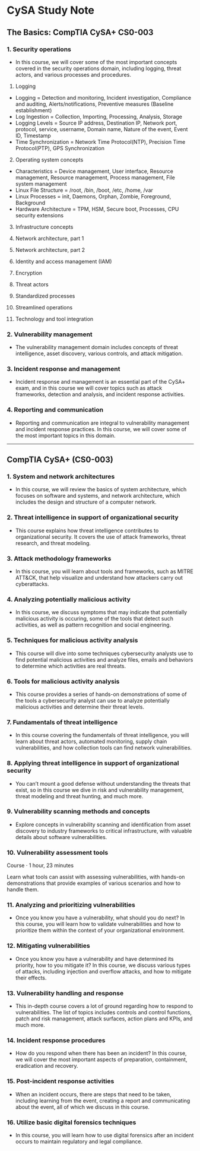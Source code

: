 # CySA Study Note

## The Basics: CompTIA CySA+ CS0-003

### 1. Security operations
* In this course, we will cover some of the most important concepts covered in the security operations domain, including logging, threat actors, and various processes and procedures.

1. Logging

* Logging = Detection and monitoring, Incident investigation, Compliance and auditing, Alerts/notifications, Preventive measures (Baseline establishment)
* Log Ingestion = Collection, Importing, Processing, Analysis, Storage
* Logging Levels = Source IP address, Destination IP, Network port, protocol, service, username, Domain name, Nature of the event, Event ID, Timestamp
* Time Synchronization = Network Time Protocol(NTP), Precision Time Protocol(PTP), GPS Synchronization

2. Operating system concepts

* Characteristics = Device management, User interface, Resource management, Resource management, Process management, File system management
* Linux File Structure = /root, /bin, /boot, /etc, /home, /var
* Linux Processes = init, Daemons, Orphan, Zombie, Foreground, Background
* Hardware Architecture = TPM, HSM, Secure boot, Processes, CPU security extensions

3. Infrastructure concepts

4. Network architecture, part 1

5. Network architecture, part 2

6. Identity and access management (IAM)

7. Encryption

8. Threat actors

9. Standardized processes

10. Streamlined operations

11. Technology and tool integration

### 2. Vulnerability management
* The vulnerability management domain includes concepts of threat intelligence, asset discovery, various controls, and attack mitigation.

### 3. Incident response and management
* Incident response and management is an essential part of the CySA+ exam, and in this course we will cover topics such as attack frameworks, detection and analysis, and incident response activities.

### 4. Reporting and communication
* Reporting and communication are integral to vulnerability management and incident response practices. In this course, we will cover some of the most important topics in this domain.

---

## CompTIA CySA+ (CS0-003)

### 1. System and network architectures

* In this course, we will review the basics of system architecture, which focuses on software and systems, and network architecture, which includes the design and structure of a computer network.

### 2. Threat intelligence in support of organizational security

* This course explains how threat intelligence contributes to organizational security. It covers the use of attack frameworks, threat research, and threat modeling.

### 3. Attack methodology frameworks

* In this course, you will learn about tools and frameworks, such as MITRE ATT&CK, that help visualize and understand how attackers carry out cyberattacks.

### 4. Analyzing potentially malicious activity

* In this course, we discuss symptoms that may indicate that potentially malicious activity is occuring, some of the tools that detect such activities, as well as pattern recognition and social engineering.

### 5. Techniques for malicious activity analysis

* This course will dive into some techniques cybersecurity analysts use to find potential malicious activities and analyze files, emails and behaviors to determine which activities are real threats.

### 6. Tools for malicious activity analysis

* This course provides a series of hands-on demonstrations of some of the tools a cybersecurity analyst can use to analyze potentially malicious activities and determine their threat levels.

### 7. Fundamentals of threat intelligence

* In this course covering the fundamentals of threat intelligence, you will learn about threat actors, automated monitoring, supply chain vulnerabilities, and how collection tools can find network vulnerabilities.

### 8. Applying threat intelligence in support of organizational security

* You can’t mount a good defense without understanding the threats that exist, so in this course we dive in risk and vulnerability management, threat modeling and threat hunting, and much more.

### 9. Vulnerability scanning methods and concepts

* Explore concepts in vulnerability scanning and identification from asset discovery to industry frameworks to critical infrastructure, with valuable details about software vulnerabilities.

### 10. Vulnerability assessment tools
Course · 1 hour, 23 minutes

Learn what tools can assist with assessing vulnerabilities, with hands-on demonstrations that provide examples of various scenarios and how to handle them.

### 11. Analyzing and prioritizing vulnerabilities

* Once you know you have a vulnerability, what should you do next? In this course, you will learn how to validate vulnerabilities and how to prioritize them within the context of your organizational environment.

### 12. Mitigating vulnerabilities

* Once you know you have a vulnerability and have determined its priority, how to you mitigate it? In this course, we discuss various types of attacks, including injection and overflow attacks, and how to mitigate their effects.

### 13. Vulnerability handling and response

* This in-depth course covers a lot of ground regarding how to respond to vulnerabilities. The list of topics includes controls and control functions, patch and risk management, attack surfaces, action plans and KPIs, and much more.

### 14. Incident response procedures

* How do you respond when there has been an incident? In this course, we will cover the most important aspects of preparation, containment, eradication and recovery.

### 15. Post-incident response activities

* When an incident occurs, there are steps that need to be taken, including learning from the event, creating a report and communicating about the event, all of which we discuss in this course.

### 16. Utilize basic digital forensics techniques

* In this course, you will learn how to use digital forensics after an incident occurs to maintain regulatory and legal compliance.

